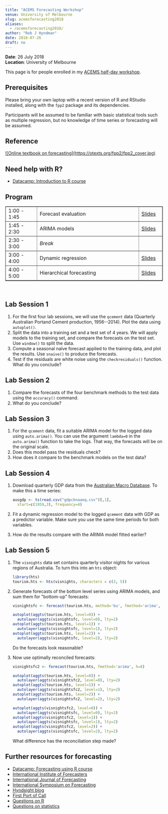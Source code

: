 ```yaml
---
title: "ACEMS Forecasting Workshop"
venue: University of Melbourne
slug: acemsforecasting2018
aliases:
  - /acemsforecasting2018/
author: "Rob J Hyndman"
date: 2018-07-26
draft: no
---
```


**Date**: 26 July 2018<br>
**Location**: University of Melbourne

This page is for people enrolled in my [ACEMS half-day workshop](https://acems.org.au/events/acems-ecr-retreat-mid-year-2018).

## Prerequisites

Please bring your own laptop with a recent version of R and RStudio installed, along with the `fpp2` package and its dependencies.

Participants will be assumed to be familiar with basic statistical tools such as multiple regression, but no knowledge of time series or forecasting will be assumed.

## Reference

<a href="http://OTexts.org/fpp2" target="_new">
![Online textbook on forecasting](https://otexts.org/fpp2/fpp2_cover.jpg)
</a>

## Need help with R?

* [Datacamp: Introduction to R course](https://www.datacamp.com/courses/free-introduction-to-r)

## Program

<table border=1 cellpadding=2 cellspacing=5 width=100%>
<col width="20%">
<col width="65%">
<col width="15%">
<tr>
  <td>1:00 - 1:45</td>
  <td>Forecast evaluation</td>
  <td><a href="/acemsforecasting2018/1-Forecast-Evaluation.pdf" target="_new">Slides</a></td>
</tr>
<tr>
  <td>1:45 - 2:30</td>
  <td>ARIMA models</td>
  <td><a href="/acemsforecasting2018/2-ARIMA.pdf" target="_new">Slides</a></td>
</tr>
<tr>
  <td>2:30 - 3:00</td>
  <td><em>Break</em></td><td></td>
</tr>
<tr>
  <td>3:00 - 4:00</td>
  <td>Dynamic regression</td>
  <td><a href="/acemsforecasting2018/3-Dynamic-Regression.pdf" target="_new">Slides</a></td>
</tr>
<tr>
  <td>4:00 - 5:00</td>
  <td>Hierarchical forecasting</td>
  <td><a href="/acemsforecasting2018/4-Hierarchical.pdf" target="_new">Slides</a></td>
</tr>
</table>

&nbsp;

## Lab Session 1

 1. For the first four lab sessions, we will use the `qcement` data (Quarterly Australian Portand Cement production, 1956--2014). Plot the data using `autoplot()`.
 2. Split the data into a training set and a test set of 4 years. We will apply models to the training set, and compare the forecasts on the test set. Use `window()` to split the data.
 3. Compute a seasonal naïve forecast applied to the training data, and plot the results. Use `snaive()` to produce the forecasts.
 4. Test if the residuals are white noise using the `checkresiduals()` function. What do you conclude?

## Lab Session 2

  1. Compare the forecasts of the four benchmark methods to the test data using the `accuracy()` command.
  2. What do you conclude?

## Lab Session 3

  1. For the `qcement` data, fit a suitable ARIMA model for the logged data using `auto.arima()`. You can use the argument `lambda=0` in the `auto.arima()` function to take the logs. That way, the forecasts will be on the original scale.
  2. Does this model pass the residuals check?
  3. How does it compare to the benchmark models on the test data?

## Lab Session 4

  1. Download quarterly GDP data from the [Australian Macro Database](http://ausmacrodata.org/series.php?id=gdpcknaaoq). To make this a time series:

     ```r
     ausgdp <- ts(read.csv("gdpcknaaoq.csv")[,1],
       start=c(1959,3), frequency=4)
     ```

  2. Fit a dynamic regression model to the logged `qcement` data with GDP as a predictor variable. Make sure you use the same time periods for both variables.
  3. How do the results compare with the ARIMA model fitted earlier?

## Lab Session 5

  1. The `visnights` data set contains quarterly visitor nights for various regions of Australia. To turn this into an `hts` object:

      ```r
      library(hts)
      tourism.hts <- hts(visnights, characters = c(3, 5))
      ```

  2. Generate forecasts of the bottom level series using ARIMA models, and sum them for "bottom-up" forecasts:

      ```r
      visnightsfc <- forecast(tourism.hts, method='bu', fmethod='arima', h=8)

      autoplot(aggts(tourism.hts, level=0)) +
        autolayer(aggts(visnightsfc, level=0), lty=2)
      autoplot(aggts(tourism.hts, level=1)) +
        autolayer(aggts(visnightsfc, level=1), lty=2)
      autoplot(aggts(tourism.hts, level=2)) +
        autolayer(aggts(visnightsfc, level=2), lty=2)
      ```

      Do the forecasts look reasonable?

  3. Now use optimally reconciled forecasts:

      ```r
      visnightsfc2 <- forecast(tourism.hts, fmethod='arima', h=8)

      autoplot(aggts(tourism.hts, level=0)) +
        autolayer(aggts(visnightsfc2, level=0), lty=2)
      autoplot(aggts(tourism.hts, level=1)) +
        autolayer(aggts(visnightsfc2, level=1), lty=2)
      autoplot(aggts(tourism.hts, level=2)) +
        autolayer(aggts(visnightsfc2, level=2), lty=2)

      autoplot(aggts(visnightsfc2, level=0)) +
        autolayer(aggts(visnightsfc, level=0), lty=2)
      autoplot(aggts(visnightsfc2, level=1)) +
        autolayer(aggts(visnightsfc, level=1), lty=2)
      autoplot(aggts(visnightsfc2, level=2)) +
        autolayer(aggts(visnightsfc, level=2), lty=2)
      ```

      What difference has the reconciliation step made?

## Further resources for forecasting

* [Datacamp: Forecasting using R course](https://www.datacamp.com/courses/forecasting-using-r)
* [International Institute of Forecasters](https://forecasters.org)
* [International Journal of Forecasting](https://ijf.forecasters.org/)
* [International Symposium on Forecasting](https://isf.forecasters.org/)
* [Hyndsight blog](https://robjhyndman.com/hyndsight/)
* [First Port of Call](https://fpc.forecasters.org/)
* [Questions on R](https://stackoverflow.com/questions/tagged/forecasting)
* [Questions on statistics](https://stats.stackexchange.com/questions/tagged/forecasting)
